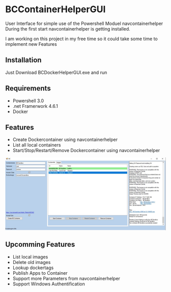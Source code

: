 # BCContainerHelperGUI
User Interface for simple use of the Powershell Moduel navcontainerhelper
During the first start navcontainerhelper is getting installed. 

I am working on this project in my free time so it could take some time to implement new Features

## Installation
Just Download BCDockerHelperGUI.exe and run

## Requirements
* Powershell 3.0
* .net Framerwork 4.6.1
* Docker 

## Features
* Create Dockercontainer using navcontainerhelper
* List all local containers
* Start/Stop/Restart/Remove Dockercontainer using navcontainerhelper

![GUI](Images/Screenshot-1.jpg)

## Upcomming Features
* List local images
* Delete old images
* Lookup dockertags
* Publish Apps to Container
* Support more Parameters from navcontainerhelper
* Support Windows Authentification

